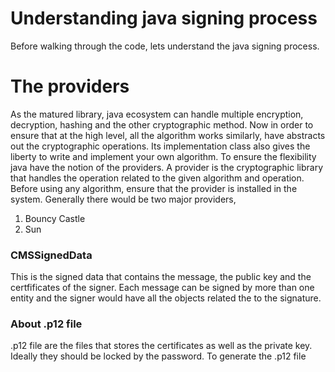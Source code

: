 # Understanding java signing process

Before walking through the code, lets understand the java signing process.

# The providers
As  the matured library, java ecosystem can handle multiple encryption, decryption, hashing and the other cryptographic method. 
Now in order to ensure that at the high level, all the algorithm works similarly, have abstracts out the cryptographic operations. Its implementation class also gives the liberty to write and implement your own algorithm. To ensure the flexibility java have the notion of the providers. A provider is the cryptographic library that handles the operation related to the given algorithm and operation. Before using any algorithm, ensure that the provider is installed in the system.
Generally there would be two major providers,
1. Bouncy Castle
2. Sun

### CMSSignedData
This is the signed data that contains the message, the public key and the certfificates of the signer. Each message can be signed by more than one entity and the signer would have all the objects related the to the signature.


### About .p12 file
.p12 file are the files that stores the certificates as well as the private key. Ideally they should be locked by the password. To generate the .p12 file

